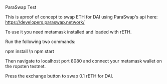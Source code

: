 ParaSwap Test

This is aproof of concept to swap ETH for DAI using ParaSwap's api here: https://developers.paraswap.network/

To use it you need metamask installed and loaded with rETH.

Run the following two commands:

npm install \n
npm start

Then navigate to localhost port 8080 and connect your metamask wallet on the ropsten testnet.

Press the exchange button to swap 0.1 rETH for DAI.
